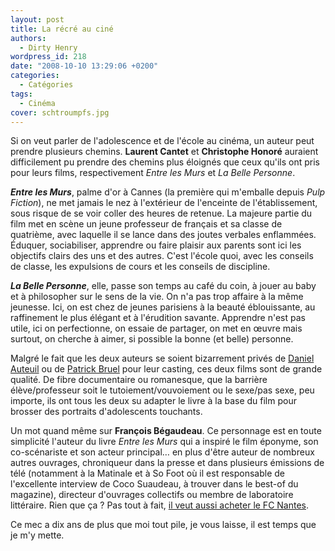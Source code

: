 ```yaml
---
layout: post
title: La récré au ciné
authors:
  - Dirty Henry
wordpress_id: 218
date: "2008-10-10 13:29:06 +0200"
categories:
  - Catégories
tags:
  - Cinéma
cover: schtroumpfs.jpg
---
```


Si on veut parler de l'adolescence et de l'école au cinéma, un auteur peut
prendre plusieurs chemins. **Laurent Cantet** et **Christophe Honoré** auraient
difficilement pu prendre des chemins plus éloignés que ceux qu'ils ont pris pour
leurs films, respectivement _Entre les Murs_ et _La Belle Personne_.

**_Entre les Murs_**, palme d'or à Cannes (la première qui m'emballe depuis
_Pulp Fiction_), ne met jamais le nez à l'extérieur de l'enceinte de
l'établissement, sous risque de se voir coller des heures de retenue. La majeure
partie du film met en scène un jeune professeur de français et sa classe de
quatrième, avec laquelle il se lance dans des joutes verbales enflammées.
Éduquer, sociabiliser, apprendre ou faire plaisir aux parents sont ici les
objectifs clairs des uns et des autres. C'est l'école quoi, avec les conseils de
classe, les expulsions de cours et les conseils de discipline.

**_La Belle Personne_**, elle, passe son temps au café du coin, à jouer au baby
et à philosopher sur le sens de la vie. On n'a pas trop affaire à la même
jeunesse. Ici, on est chez de jeunes parisiens à la beauté éblouissante, au
raffinement le plus élégant et à l'érudition savante. Apprendre n'est pas utile,
ici on perfectionne, on essaie de partager, on met en œuvre mais surtout, on
cherche à aimer, si possible la bonne (et belle) personne.

Malgré le fait que les deux auteurs se soient bizarrement privés de [Daniel
Auteuil][1] ou de [Patrick Bruel][2] pour leur casting, ces deux films sont de
grande qualité. De fibre documentaire ou romanesque, que la barrière
élève/professeur soit le tutoiement/vouvoiement ou le sexe/pas sexe, peu
importe, ils ont tous les deux su adapter le livre à la base du film pour
brosser des portraits d'adolescents touchants.

Un mot quand même sur **François Bégaudeau**. Ce personnage est en toute
simplicité l'auteur du livre _Entre les Murs_ qui a inspiré le film éponyme, son
co-scénariste et son acteur principal… en plus d'être auteur de nombreux autres
ouvrages, chroniqueur dans la presse et dans plusieurs émissions de télé
(notamment à la Matinale et à So Foot où il est responsable de l'excellente
interview de Coco Suaudeau, à trouver dans le best-of du magazine), directeur
d'ouvrages collectifs ou membre de laboratoire littéraire. Rien que ça ? Pas
tout à fait, [il veut aussi acheter le FC Nantes][3].

Ce mec a dix ans de plus que moi tout pile, je vous laisse, il est temps que je
m'y mette.

[1]: https://www.themoviedb.org/movie/60175-les-sous-dou-s "Les Sous-doués"
[2]: https://www.themoviedb.org/movie/57308-p-r-o-f-s "P.R.O.F.S"
[3]:
  https://www.lemonde.fr/sport/article/2008/10/07/francois-begaudeau-envisage-de-racheter-le-fc-nantes_1104189_3242.html
  "François Bégaudeau envisage de racheter le FC Nantes"
